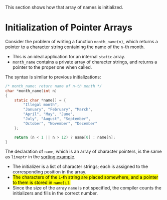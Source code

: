This section shows how that array of names is initialized.

# Initialization of Pointer Arrays

Consider the problem of writing a function `month_name(n)`, which returns a pointer to a character string containing the name of the `n`-th month.

- This is an ideal application for an internal `static` array.
- `month_name` contains a private array of character strings, and returns a pointer to the proper one when called.

The syntax is similar to previous initializations:

```c
/* month_name: return name of n-th month */
char *month_name(int n)
{
    static char *name[] = {
        "Illegal month",
        "January", "February", "March",
        "April", "May", "June",
        "July", "August", "September",
        "October", "November", "December"
    };

    return (n < 1 || n > 12) ? name[0] : name[n];
}
```

The declaration of `name`, which is an array of character pointers, is the same as `lineptr` in the [sorting example][].

[sorting example]: /#/notes/programming-language/c/c89/ch05/5-6?id=example-program

- The initializer is a list of character strings; each is assigned to the corresponding position in the array.
- <mark>The characters of the `i`-th string are placed somewhere, and a pointer to them is stored in `name[i]`.</mark>
- Since the size of the array `name` is not specified, the compiler counts the initializers and fills in the correct number.
